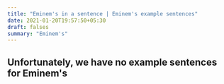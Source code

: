 ```yaml
---
title: "Eminem's in a sentence | Eminem's example sentences"
date: 2021-01-20T19:57:50+05:30
draft: falses
summary: "Eminem's"
---
```

## Unfortunately, we have no example sentences for Eminem's                 
